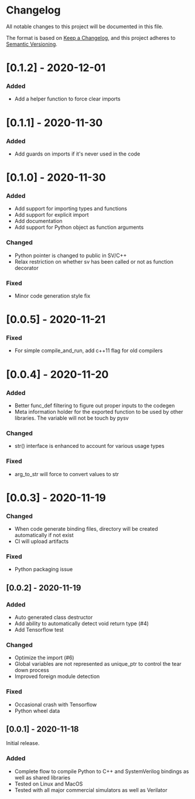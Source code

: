 # Changelog
All notable changes to this project will be documented in this file.

The format is based on [Keep a Changelog](https://keepachangelog.com/en/1.0.0/),
and this project adheres to [Semantic Versioning](https://semver.org/spec/v2.0.0.html).

# [0.1.2] - 2020-12-01
### Added
- Add a helper function to force clear imports

# [0.1.1] - 2020-11-30
### Added
- Add guards on imports if it's never used in the code

# [0.1.0] - 2020-11-30
### Added
- Add support for importing types and functions
- Add support for explicit import
- Add documentation
- Add support for Python object as function arguments

### Changed
- Python pointer is changed to public in SV/C++
- Relax restriction on whether sv has been called or not as function decorator

### Fixed
- Minor code generation style fix

# [0.0.5] - 2020-11-21
### Fixed
- For simple compile_and_run, add c++11 flag for old compilers

# [0.0.4] - 2020-11-20
### Added
- Better func_def filtering to figure out proper inputs to the codegen
- Meta information holder for the exported function to be used by other libraries. The variable will not be touch by pysv

### Changed
- str() interface is enhanced to account for various usage types

### Fixed
- arg_to_str will force to convert values to str


# [0.0.3] - 2020-11-19
### Changed
- When code generate binding files, directory will be created automatically if not exist
- CI will upload artifacts

### Fixed
- Python packaging issue


## [0.0.2] - 2020-11-19
### Added
- Auto generated class destructor
- Add ability to automatically detect void return type (#4)
- Add Tensorflow test

### Changed
- Optimize the import (#6)
- Global variables are not represented as unique_ptr to control the tear down process
- Improved foreign module detection

### Fixed
- Occasional crash with Tensorflow
- Python wheel data 

## [0.0.1] - 2020-11-18
Initial release.
### Added
- Complete flow to compile Python to C++ and SystemVerilog bindings as well as shared libraries
- Tested on Linux and MacOS
- Tested with all major commercial simulators as well as Verilator
